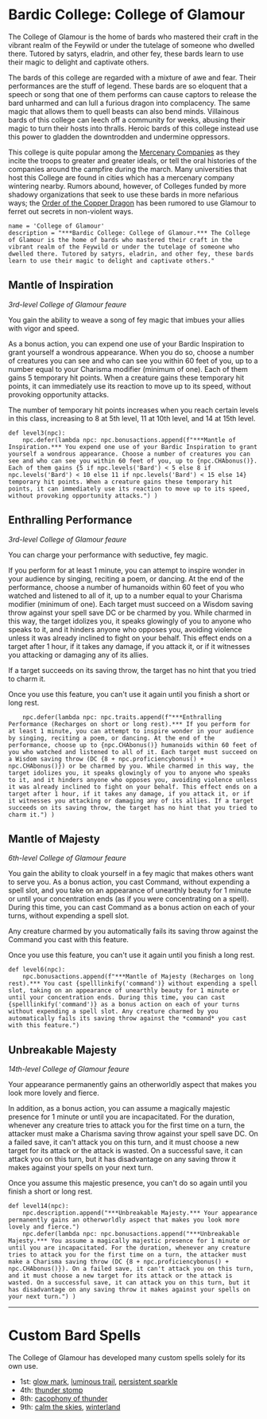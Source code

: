 # Bardic College: College of Glamour
The College of Glamour is the home of bards who mastered their craft in the vibrant realm of the Feywild or under the tutelage of someone who dwelled there. Tutored by satyrs, eladrin, and other fey, these bards learn to use their magic to delight and captivate others.

The bards of this college are regarded with a mixture of awe and fear. Their performances are the stuff of legend. These bards are so eloquent that a speech or song that one of them performs can cause captors to release the bard unharmed and can lull a furious dragon into complacency. The same magic that allows them to quell beasts can also bend minds. Villainous bards of this college can leech off a community for weeks, abusing their magic to turn their hosts into thralls. Heroic bards of this college instead use this power to gladden the downtrodden and undermine oppressors.

This college is quite popular among the [Mercenary Companies](../../Organizations/MercCompanies/MercCompanies.md) as they incite the troops to greater and greater ideals, or tell the oral histories of the companies around the campfire during the march. Many universities that host this College are found in cities which has a mercenary company wintering nearby. Rumors abound, however, of Colleges funded by more shadowy organizations that seek to use these bards in more nefarious ways; the [Order of the Copper Dragon](../../Organizations/MilitantOrders/DraconicOrder/Copper.md) has been rumored to use Glamour to ferret out secrets in non-violent ways.

```
name = 'College of Glamour'
description = "***Bardic College: College of Glamour.*** The College of Glamour is the home of bards who mastered their craft in the vibrant realm of the Feywild or under the tutelage of someone who dwelled there. Tutored by satyrs, eladrin, and other fey, these bards learn to use their magic to delight and captivate others."
```

## Mantle of Inspiration
*3rd-level College of Glamour feaure*

You gain the ability to weave a song of fey magic that imbues your allies with vigor and speed.

As a bonus action, you can expend one use of your Bardic Inspiration to grant yourself a wondrous appearance. When you do so, choose a number of creatures you can see and who can see you within 60 feet of you, up to a number equal to your Charisma modifier (minimum of one). Each of them gains 5 temporary hit points. When a creature gains these temporary hit points, it can immediately use its reaction to move up to its speed, without provoking opportunity attacks.

The number of temporary hit points increases when you reach certain levels in this class, increasing to 8 at 5th level, 11 at 10th level, and 14 at 15th level.

```
def level3(npc):
    npc.defer(lambda npc: npc.bonusactions.append(f"***Mantle of Inspiration.*** You expend one use of your Bardic Inspiration to grant yourself a wondrous appearance. Choose a number of creatures you can see and who can see you within 60 feet of you, up to {npc.CHAbonus()}. Each of them gains {5 if npc.levels('Bard') < 5 else 8 if npc.levels('Bard') < 10 else 11 if npc.levels('Bard') < 15 else 14} temporary hit points. When a creature gains these temporary hit points, it can immediately use its reaction to move up to its speed, without provoking opportunity attacks.") )
```

## Enthralling Performance
*3rd-level College of Glamour feaure*

You can charge your performance with seductive, fey magic.

If you perform for at least 1 minute, you can attempt to inspire wonder in your audience by singing, reciting a poem, or dancing. At the end of the performance, choose a number of humanoids within 60 feet of you who watched and listened to all of it, up to a number equal to your Charisma modifier (minimum of one). Each target must succeed on a Wisdom saving throw against your spell save DC or be charmed by you. While charmed in this way, the target idolizes you, it speaks glowingly of you to anyone who speaks to it, and it hinders anyone who opposes you, avoiding violence unless it was already inclined to fight on your behalf. This effect ends on a target after 1 hour, if it takes any damage, if you attack it, or if it witnesses you attacking or damaging any of its allies.

If a target succeeds on its saving throw, the target has no hint that you tried to charm it.

Once you use this feature, you can't use it again until you finish a short or long rest.

```
    npc.defer(lambda npc: npc.traits.append(f"***Enthralling Performance (Recharges on short or long rest).*** If you perform for at least 1 minute, you can attempt to inspire wonder in your audience by singing, reciting a poem, or dancing. At the end of the performance, choose up to {npc.CHAbonus()} humanoids within 60 feet of you who watched and listened to all of it. Each target must succeed on a Wisdom saving throw (DC {8 + npc.proficiencybonus() + npc.CHAbonus()}) or be charmed by you. While charmed in this way, the target idolizes you, it speaks glowingly of you to anyone who speaks to it, and it hinders anyone who opposes you, avoiding violence unless it was already inclined to fight on your behalf. This effect ends on a target after 1 hour, if it takes any damage, if you attack it, or if it witnesses you attacking or damaging any of its allies. If a target succeeds on its saving throw, the target has no hint that you tried to charm it.") )
```

## Mantle of Majesty
*6th-level College of Glamour feaure*

You gain the ability to cloak yourself in a fey magic that makes others want to serve you. As a bonus action, you cast Command, without expending a spell slot, and you take on an appearance of unearthly beauty for 1 minute or until your concentration ends (as if you were concentrating on a spell). During this time, you can cast Command as a bonus action on each of your turns, without expending a spell slot.

Any creature charmed by you automatically fails its saving throw against the Command you cast with this feature.

Once you use this feature, you can't use it again until you finish a long rest.

```
def level6(npc):
    npc.bonusactions.append(f"***Mantle of Majesty (Recharges on long rest).*** You cast {spelllinkify('command')} without expending a spell slot, taking on an appearance of unearthly beauty for 1 minute or until your concentration ends. During this time, you can cast {spelllinkify('command')} as a bonus action on each of your turns without expending a spell slot. Any creature charmed by you automatically fails its saving throw against the *command* you cast with this feature.")
```

## Unbreakable Majesty
*14th-level College of Glamour feaure*

Your appearance permanently gains an otherworldly aspect that makes you look more lovely and fierce.

In addition, as a bonus action, you can assume a magically majestic presence for 1 minute or until you are incapacitated. For the duration, whenever any creature tries to attack you for the first time on a turn, the attacker must make a Charisma saving throw against your spell save DC. On a failed save, it can't attack you on this turn, and it must choose a new target for its attack or the attack is wasted. On a successful save, it can attack you on this turn, but it has disadvantage on any saving throw it makes against your spells on your next turn.

Once you assume this majestic presence, you can't do so again until you finish a short or long rest.

```
def level14(npc):
    npc.description.append("***Unbreakable Majesty.*** Your appearance permanently gains an otherworldly aspect that makes you look more lovely and fierce.")
    npc.defer(lambda npc: npc.bonusactions.append("***Unbreakable Majesty.*** You assume a magically majestic presence for 1 minute or until you are incapacitated. For the duration, whenever any creature tries to attack you for the first time on a turn, the attacker must make a Charisma saving throw (DC {8 + npc.proficiencybonus() + npc.CHAbonus()}). On a failed save, it can't attack you on this turn, and it must choose a new target for its attack or the attack is wasted. On a successful save, it can attack you on this turn, but it has disadvantage on any saving throw it makes against your spells on your next turn.") )
```

---

# Custom Bard Spells
The College of Glamour has developed many custom spells solely for its own use.

* 1st: [glow mark](), [luminous trail](), [persistent sparkle]()
* 4th: [thunder stomp]()
* 8th: [cacophony of thunder]()
* 9th: [calm the skies](), [winterland]()
